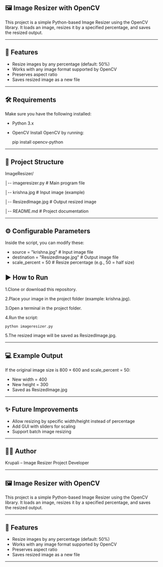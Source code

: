 
## 🖼️ Image Resizer with OpenCV

This project is a simple Python-based Image Resizer using the OpenCV library.
It loads an image, resizes it by a specified percentage, and saves the resized output.

---

## 🚀 Features

- Resize images by any percentage (default: 50%)
- Works with any image format supported by OpenCV
- Preserves aspect ratio
- Saves resized image as a new file

---
## 🛠️ Requirements

Make sure you have the following installed:

- Python 3.x
- OpenCV
Install OpenCV by running:

    pip install opencv-python

---
## 📂 Project Structure

ImageResizer/

│-- imageresizer.py     # Main program file

│-- krishna.jpg         # Input image (example)

│-- ResizedImage.jpg    # Output resized image

│-- README.md           # Project documentation


---
## ⚙️ Configurable Parameters

Inside the script, you can modify these:

- source = "krishna.jpg"          # Input image file
- destination = "ResizedImage.jpg" # Output image file
- scale_percent = 50              # Resize percentage (e.g., 50 = half size)

## ▶️ How to Run

1.Clone or download this repository.

2.Place your image in the project folder (example: krishna.jpg).

3.Open a terminal in the project folder.

4.Run the script:

    python imageresizer.py

5.The resized image will be saved as ResizedImage.jpg.

---
## 💻 Example Output

If the original image size is 800 × 600 and scale_percent = 50:

- New width = 400
- New height = 300
- Saved as ResizedImage.jpg

---
## ✨ Future Improvements

- Allow resizing by specific width/height instead of percentage
- Add GUI with sliders for scaling
- Support batch image resizing

---
## 👩‍💻 Author

Krupali – Image Resizer Project Developer

---
## 🖼️ Image Resizer with OpenCV

This project is a simple Python-based Image Resizer using the OpenCV library.
It loads an image, resizes it by a specified percentage, and saves the resized output.

---

## 🚀 Features

- Resize images by any percentage (default: 50%)
- Works with any image format supported by OpenCV
- Preserves aspect ratio
- Saves resized image as a new file

---